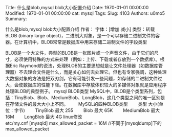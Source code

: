 Title: 什么是blob,mysql blob大小配置介绍
Date: 1970-01-01 00:00:00
Modified: 1970-01-01 00:00:00
cat: mysql
Tags: 
Slug: 4103
Authors: u0mo5 
Summary: 

什么是blob,mysql blob大小配置介绍
作者： 字体：[增加 减小] 类型：转载
 
BLOB (binary large object)，二进制大对象，是一个可以存储二进制文件的容器。在计算机中，BLOB常常是数据库中用来存储二进制文件的字段类型
 



BLOB是一个大文件，典型的BLOB是一张图片或一个声音文件，由于它们的尺寸，必须使用特殊的方式来处理（例如：上传、下载或者存放到一个数据库）。根据Eric Raymond的说法，处理BLOB的主要思想就是让文件处理器（如数据库管理器）不去理会文件是什么，而是关心如何去处理它。但也有专家强调，这种处理大数据对象的方法是把双刃剑，它有可能引发一些问题，如存储的二进制文件过大，会使数据库的性能下降。在数据库中存放体积较大的多媒体对象就是应用程序处理BLOB的典型例子。 mysql BLOB类型 MySQL中，BLOB是个类型系列，包括：TinyBlob、Blob、MediumBlob、LongBlob，这几个类型之间的唯一区别是在存储文件的最大大小上不同。 　　MySQL的四种BLOB类型 　　类型 大小(单位：字节) 　　TinyBlob 最大 255 　　Blob 最大 65K 　　MediumBlob 最大 16M 　　LongBlob 最大 4G linux修改etc/my.cnf [mysqld] max_allowed_packet = 16M //不同于[mysqldump]下的max_allowed_packet 
